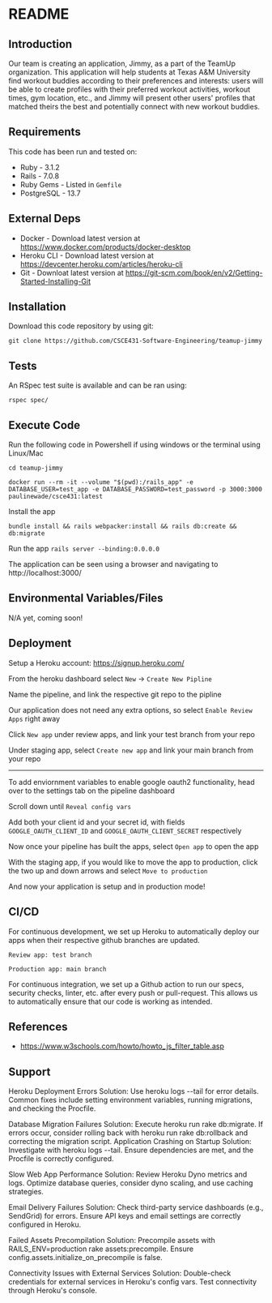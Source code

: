 # README

## Introduction ##
Our team is creating an application, Jimmy, as a part of the TeamUp organization. This application will help students at Texas A&M University find workout buddies according to their preferences and interests: users will be able to create profiles with their preferred workout activities, workout times, gym location, etc., and Jimmy will present other users' profiles that matched theirs the best and potentially connect with new workout buddies.

## Requirements ##

This code has been run and tested on:

* Ruby - 3.1.2
* Rails - 7.0.8
* Ruby Gems - Listed in `Gemfile`
* PostgreSQL - 13.7

## External Deps  ##

* Docker - Download latest version at https://www.docker.com/products/docker-desktop
* Heroku CLI - Download latest version at https://devcenter.heroku.com/articles/heroku-cli
* Git - Downloat latest version at https://git-scm.com/book/en/v2/Getting-Started-Installing-Git

## Installation ##

Download this code repository by using git:

 `git clone https://github.com/CSCE431-Software-Engineering/teamup-jimmy`


## Tests ##

An RSpec test suite is available and can be ran using:

  `rspec spec/`

## Execute Code ##

Run the following code in Powershell if using windows or the terminal using Linux/Mac

  `cd teamup-jimmy`

  `docker run --rm -it --volume "$(pwd):/rails_app" -e DATABASE_USER=test_app -e DATABASE_PASSWORD=test_password -p 3000:3000 paulinewade/csce431:latest`

Install the app

  `bundle install && rails webpacker:install && rails db:create && db:migrate`

Run the app
  `rails server --binding:0.0.0.0`

The application can be seen using a browser and navigating to http://localhost:3000/

## Environmental Variables/Files ##

N/A yet, coming soon!


## Deployment ##

Setup a Heroku account: https://signup.heroku.com/

From the heroku dashboard select `New` -> `Create New Pipline`

Name the pipeline, and link the respective git repo to the pipline

Our application does not need any extra options, so select `Enable Review Apps` right away

Click `New app` under review apps, and link your test branch from your repo

Under staging app, select `Create new app` and link your main branch from your repo

--------

To add enviornment variables to enable google oauth2 functionality, head over to the settings tab on the pipeline dashboard

Scroll down until `Reveal config vars`

Add both your client id and your secret id, with fields `GOOGLE_OAUTH_CLIENT_ID` and `GOOGLE_OAUTH_CLIENT_SECRET` respectively

Now once your pipeline has built the apps, select `Open app` to open the app

With the staging app, if you would like to move the app to production, click the two up and down arrows and select `Move to production`

And now your application is setup and in production mode!


## CI/CD ##

For continuous development, we set up Heroku to automatically deploy our apps when their respective github branches are updated.

  `Review app: test branch`

  `Production app: main branch`

For continuous integration, we set up a Github action to run our specs, security checks, linter, etc. after every push or pull-request. This allows us to automatically ensure that our code is working as intended.

## References ##

- https://www.w3schools.com/howto/howto_js_filter_table.asp

## Support ##

Heroku Deployment Errors Solution: 
Use heroku logs --tail for error details. Common fixes include setting environment variables, running migrations, and checking the Procfile.

Database Migration Failures
Solution: Execute heroku run rake db:migrate. If errors occur, consider rolling back with heroku run rake db:rollback and correcting the migration script.
Application Crashing on Startup
Solution: Investigate with heroku logs --tail. Ensure dependencies are met, and the Procfile is correctly configured.

Slow Web App Performance
Solution: Review Heroku Dyno metrics and logs. Optimize database queries, consider dyno scaling, and use caching strategies.

Email Delivery Failures
Solution: Check third-party service dashboards (e.g., SendGrid) for errors. Ensure API keys and email settings are correctly configured in Heroku.

Failed Assets Precompilation
Solution: Precompile assets with RAILS_ENV=production rake assets:precompile. Ensure config.assets.initialize_on_precompile is false.

Connectivity Issues with External Services
Solution: Double-check credentials for external services in Heroku's config vars. Test connectivity through Heroku's console.
